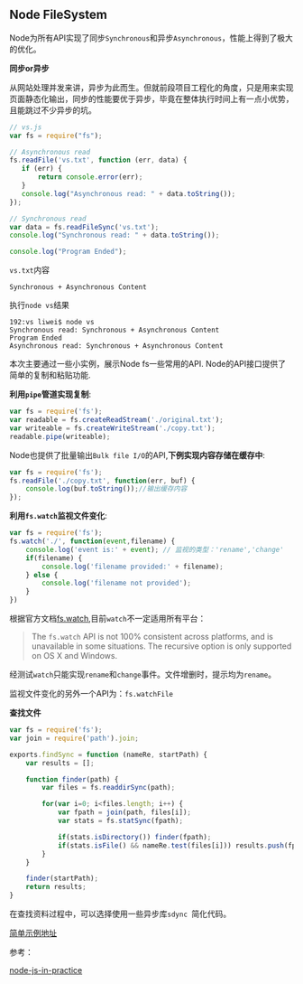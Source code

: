 ## Node FileSystem

Node为所有API实现了同步`Synchronous`和异步`Asynchronous`，性能上得到了极大的优化。

**同步or异步**

从网站处理并发来讲，异步为此而生。但就前段项目工程化的角度，只是用来实现页面静态化输出，同步的性能要优于异步，毕竟在整体执行时间上有一点小优势，且能跳过不少异步的坑。

```javascript
// vs.js
var fs = require("fs");

// Asynchronous read
fs.readFile('vs.txt', function (err, data) {
   if (err) {
       return console.error(err);
   }
   console.log("Asynchronous read: " + data.toString());
});

// Synchronous read
var data = fs.readFileSync('vs.txt');
console.log("Synchronous read: " + data.toString());

console.log("Program Ended");
```

`vs.txt`内容

```
Synchronous + Asynchronous Content
```

执行`node vs`结果

```
192:vs liwei$ node vs
Synchronous read: Synchronous + Asynchronous Content
Program Ended
Asynchronous read: Synchronous + Asynchronous Content
```



本次主要通过一些小实例，展示Node fs一些常用的API.
Node的API接口提供了简单的复制和粘贴功能.



**利用`pipe`管道实现复制**:

```javascript
var fs = require('fs');
var readable = fs.createReadStream('./original.txt');
var writeable = fs.createWriteStream('./copy.txt');
readable.pipe(writeable);
```

Node也提供了批量输出`Bulk file I/O`的API,**下例实现内容存储在缓存中**:

```javascript
var fs = require('fs');
fs.readFile('./copy.txt', function(err, buf) {
	console.log(buf.toString());//输出缓存内容
});
```



**利用`fs.watch`监视文件变化**:

```javascript
var fs = require('fs');
fs.watch('./', function(event,filename) {
	console.log('event is:' + event); // 监视的类型：'rename','change' 
	if(filename) {
		console.log('filename provided:' + filename);
	} else {
		console.log('filename not provided');
	}
})
```

根据官方文档[fs.watch](https://nodejs.org/docs/latest/api/fs.html#fs_fs_watch_filename_options_listener),目前`watch`不一定适用所有平台：

> The `fs.watch` API is not 100% consistent across platforms, and is unavailable in some situations. The recursive option is only supported on OS X and Windows.

经测试`watch`只能实现`rename`和`change`事件。文件增删时，提示均为`rename`。

监视文件变化的另外一个API为：`fs.watchFile`



**查找文件**

```javascript
var fs = require('fs');
var join = require('path').join;

exports.findSync = function (nameRe, startPath) {
	var results = [];

	function finder(path) {
		var files = fs.readdirSync(path);

		for(var i=0; i<files.length; i++) {
			var fpath = join(path, files[i]);
			var stats = fs.statSync(fpath);

			if(stats.isDirectory()) finder(fpath);
			if(stats.isFile() && nameRe.test(files[i])) results.push(fpath);
		}
	}

	finder(startPath);
	return results;
}
```

在查找资料过程中，可以选择使用一些异步库`sdync `简化代码。

[简单示例地址](https://github.com/onvno/node-module)


参考：

[node-js-in-practice](https://www.amazon.com/Node-js-Practice-Alex-R-Young/dp/1617290939/ref=sr_1_1?ie=UTF8&qid=1468752014&sr=8-1&keywords=node+js+in+practice)


